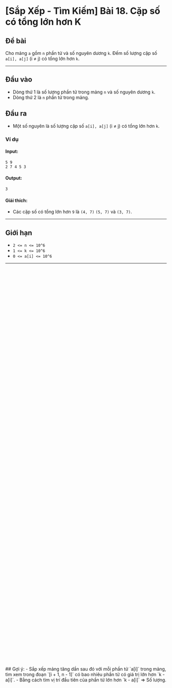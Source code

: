 # [Sắp Xếp - Tìm Kiếm] Bài 18. Cặp số có tổng lớn hơn K

## Đề bài
Cho mảng `a` gồm `n` phần tử và số nguyên dương `k`. Đếm số lượng cặp số `a[i], a[j]` (i ≠ j) có tổng lớn hơn `k`.

---

## Đầu vào
- Dòng thứ 1 là số lượng phần tử trong mảng `n` và số nguyên dương `k`.
- Dòng thứ 2 là `n` phần tử trong mảng.

## Đầu ra
- Một số nguyên là số lượng cặp số `a[i], a[j]` (i ≠ j) có tổng lớn hơn `k`.

### Ví dụ
#### Input:
```
5 9
2 7 4 5 3
```
#### Output:
```
3
```

#### Giải thích:
- Các cặp số có tổng lớn hơn `9` là `(4, 7)`   `(5, 7)` và `(3, 7)`.

---

## Giới hạn
- `2 <= n <= 10^6`
- `1 <= k <= 10^6`
- `0 <= a[i] <= 10^6`

---
<br />
<br />
<br />
<br />
<br />
<br />
<br />
<br />
<br />
<br />
<br />
<br />
<br />
<br />
<br />
<br />
<br />
<br />
<br />
<br />
<br />
<br />
<br />
<br />
<br />
<br />
<br />
<br />
<br />
<br />
<br />
<br />
<br />
<br />
<br />
<br />
<br />
<br />
<br />
<br />
<br />
<br />
<br />
<br />
<br />
<br />
<br />
<br />
<br />
<br />
<br />
<br />
<br />
<br />
<br />
<br />
<br />
<br />
<br />
<br />
<br />
<br />
<br />
<br />
<br />
<br />
<br />
<br />
<br />
<br />
<br />
<br />
<br />
## Gợi ý:
- Sắp xếp mảng tăng dần sau đó với mỗi phần tử `a[i]` trong mảng, tìm xem trong đoạn `[i + 1, n - 1]` có bao nhiêu phần tử có giá trị lớn hơn `k - a[i]`.
- Bằng cách tìm vị trí đầu tiên của phần tử lớn hơn `k - a[i]` => Số lượng.